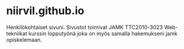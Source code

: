 # niirvil.github.io
Henkilökohtaiset sivuni. Sivustot toimivat JAMK TTC2010-3023 Web-tekniikat kurssin lopputyönä joka on myös samalla hakemukseni jamk opiskelemaan.
